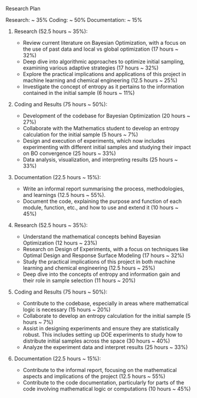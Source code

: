 Research Plan


Research: ~ 35%
Coding: ~ 50%
Documentation: ~ 15%


1. Research (52.5 hours ~ 35%):
    * Review current literature on Bayesian Optimization, with a focus on the use of past data and local vs global optimization (17 hours ~ 32%)
    * Deep dive into algorithmic approaches to optimize initial sampling, examining various adaptive strategies (17 hours ~ 32%)
    * Explore the practical implications and applications of this project in machine learning and chemical engineering (12.5 hours ~ 25%)
    * Investigate the concept of entropy as it pertains to the information contained in the initial sample (6 hours ~ 11%)
2. Coding and Results (75 hours ~ 50%):
    * Development of the codebase for Bayesian Optimization (20 hours ~ 27%)
    * Collaborate with the Mathematics student to develop an entropy calculation for the initial sample (5 hours ~ 7%)
    * Design and execution of experiments, which now includes experimenting with different initial samples and studying their impact on BO convergence (25 hours ~ 33%)
    * Data analysis, visualization, and interpreting results (25 hours ~ 33%)
3. Documentation (22.5 hours ~ 15%):
    * Write an informal report summarising the process, methodologies, and learnings (12.5 hours ~ 55%).
    * Document the code, explaining the purpose and function of each module, function, etc., and how to use and extend it (10 hours ~ 45%)


1. Research (52.5 hours ~ 35%):
    * Understand the mathematical concepts behind Bayesian Optimization (12 hours ~ 23%)
    * Research on Design of Experiments, with a focus on techniques like Optimal Design and Response Surface Modeling (17 hours ~ 32%)
    * Study the practical implications of this project in both machine learning and chemical engineering (12.5 hours ~ 25%)
    * Deep dive into the concepts of entropy and information gain and their role in sample selection (11 hours ~ 20%)
2. Coding and Results (75 hours ~ 50%):
    * Contribute to the codebase, especially in areas where mathematical logic is necessary (15 hours ~ 20%)
    * Collaborate to develop an entropy calculation for the initial sample (5 hours ~ 7%)
    * Assist in designing experiments and ensure they are statistically robust. This includes setting up DOE experiments to study how to distribute initial samples across the space (30 hours ~ 40%)
    * Analyze the experiment data and interpret results (25 hours ~ 33%)
3. Documentation (22.5 hours ~ 15%):
    * Contribute to the informal report, focusing on the mathematical aspects and implications of the project (12.5 hours ~ 55%)
    * Contribute to the code documentation, particularly for parts of the code involving mathematical logic or computations (10 hours ~ 45%)
